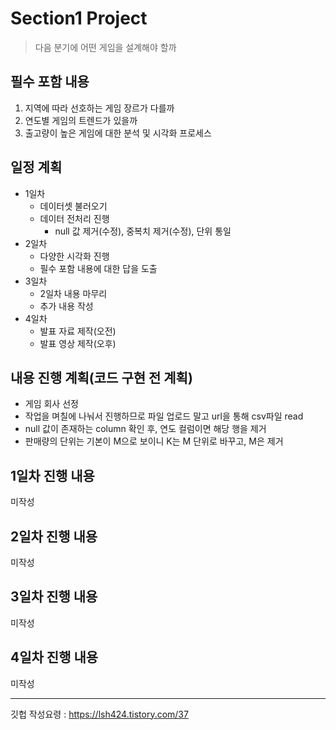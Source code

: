 # Section1 Project

> 다음 분기에 어떤 게임을 설계해야 할까

## 필수 포함 내용

1. 지역에 따라 선호하는 게임 장르가 다를까
2. 연도별 게임의 트렌드가 있을까
3. 출고량이 높은 게임에 대한 분석 및 시각화 프로세스

## 일정 계획

* 1일차
  - 데이터셋 불러오기
  - 데이터 전처리 진행
    + null 값 제거(수정), 중복치 제거(수정), 단위 통일
* 2일차
  - 다양한 시각화 진행
  - 필수 포함 내용에 대한 답을 도출
* 3일차
  - 2일차 내용 마무리
  - 추가 내용 작성
* 4일차
  - 발표 자료 제작(오전)
  - 발표 영상 제작(오후)

## 내용 진행 계획(코드 구현 전 계획)

* 게임 회사 선정
* 작업을 며칠에 나눠서 진행하므로 파일 업로드 말고 url을 통해 csv파일 read
* null 값이 존재하는 column 확인 후, 연도 컬럼이면 해당 행을 제거
* 판매량의 단위는 기본이 M으로 보이니 K는 M 단위로 바꾸고, M은 제거

## 1일차 진행 내용

미작성

## 2일차 진행 내용 

미작성

## 3일차 진행 내용

미작성

## 4일차 진행 내용

미작성

---
깃헙 작성요령
: https://lsh424.tistory.com/37
